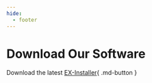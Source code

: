 ```yaml
---
hide:
  - footer
---
```


# Download Our Software

Download the latest [EX-Installer](https://github.com/DCC-EX/EX-Installer/releases/latest){ .md-button }
